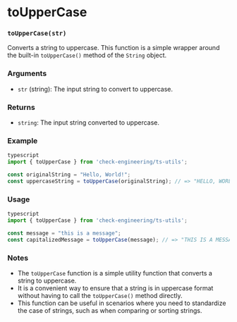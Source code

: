 # toUpperCase

### **`toUpperCase(str)`**

Converts a string to uppercase. This function is a simple wrapper around the built-in `toUpperCase()` method of the `String` object.

### **Arguments**

* `str` (string): The input string to convert to uppercase.

### **Returns**

* `string`: The input string converted to uppercase.

### **Example**

```typescript
typescript
import { toUpperCase } from 'check-engineering/ts-utils';

const originalString = "Hello, World!";
const uppercaseString = toUpperCase(originalString); // => "HELLO, WORLD!"
```

### **Usage**

```typescript
typescript
import { toUpperCase } from 'check-engineering/ts-utils';

const message = "this is a message";
const capitalizedMessage = toUpperCase(message); // => "THIS IS A MESSAGE"
```

### **Notes**

* The `toUpperCase` function is a simple utility function that converts a string to uppercase.
* It is a convenient way to ensure that a string is in uppercase format without having to call the `toUpperCase()` method directly.
* This function can be useful in scenarios where you need to standardize the case of strings, such as when comparing or sorting strings.
